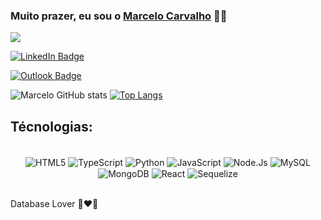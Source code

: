### Muito prazer, eu sou o [Marcelo Carvalho](https://github.com/MarceloJRC) 👨‍💻

<img align="center" src="images/r_536209_rcy6p.gif" />

[![LinkedIn Badge](https://img.shields.io/badge/-MarceloCarvalho-blue?style=flat-square&logo=Linkedin&logoColor=white&link=[https://www.linkedin.com/in/marcelo-carvalho-290760202/])]([https://www.linkedin.com/in/marcelo-carvalho-290760202/])

[![Outlook Badge](https://img.shields.io/badge/-marcelo.carvalho2@outlook.com-0078D4?style=for-the-badge&logo=microsoft-outlook&logoColor=white&link=mailto:marcelo.carvalho2@outlook.com)](mailto:marcelo.carvalho@outlook.com)

![Marcelo GitHub stats](https://github-readme-stats.vercel.app/api?username=MarceloJRC&show_icons=true&bg_color=00000000)
[![Top Langs](https://github-readme-stats.vercel.app/api/top-langs/?username=MarceloJRC&layout=compact)](https://github.com/MarceloJRC/github-readme-stats)

## Técnologias:
<div style:"display: inline_block" align="center"><br/>
  <img align="center" alt="HTML5" src="https://img.shields.io/badge/Docker-2CA5E0?style=for-the-badge&logo=docker&logoColor=white" />
  <img align="center" alt="TypeScript" src="https://img.shields.io/badge/TypeScript-007ACC?style=for-the-badge&logo=typescript&logoColor=white" />
  <img align="center" alt="Python" src="https://img.shields.io/badge/Python-FFD43B?style=for-the-badge&logo=python&logoColor=blue" />
  <img align="center" alt="JavaScript" src="https://img.shields.io/badge/JavaScript-323330?style=for-the-badge&logo=javascript&logoColor=F7DF1E" />
  <img align="center" alt="Node.Js" src="https://img.shields.io/badge/Node.js-339933?style=for-the-badge&logo=nodedotjs&logoColor=white" />
  <img align="center" alt="MySQL" src="https://img.shields.io/badge/MySQL-005C84?style=for-the-badge&logo=mysql&logoColor=white" />
  <img align="center" alt="MongoDB" src="https://img.shields.io/badge/MongoDB-4EA94B?style=for-the-badge&logo=mongodb&logoColor=white" />
  <img align="center" alt="React" src="https://img.shields.io/badge/React-20232A?style=for-the-badge&logo=react&logoColor=61DAFB" />
  <img align="center" alt="Sequelize" src="https://img.shields.io/badge/Sequelize-52B0E7?style=for-the-badge&logo=Sequelize&logoColor=white" />
</div><br/>


Database Lover 💽❤️‍🔥
